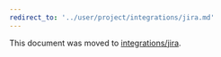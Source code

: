 ```yaml
---
redirect_to: '../user/project/integrations/jira.md'
---
```


This document was moved to [integrations/jira](../user/project/integrations/jira.md).
